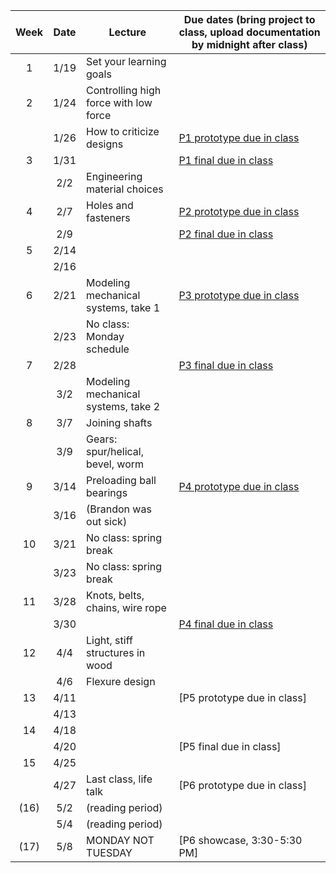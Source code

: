 | Week | Date  | Lecture                                    | Due dates (bring project to class, upload documentation by midnight after class) |
|:----:|:-----:|--------------------------------------------|------------------------------------------------------------------------|
|  1   | 1/19  | Set your learning goals                    |                                                                        |
|  2   | 1/24  | Controlling high force with low force      |                                                                        |
|      | 1/26  | How to criticize designs                   | [P1 prototype due in class](https://designforfab.com/logistics/projects/#p1-build-a-mechanical-car-launcher) |
|  3   | 1/31  |                                            | [P1 final due in class](https://designforfab.com/logistics/projects/#p1-build-a-mechanical-car-launcher) |
|      | 2/2   | Engineering material choices               |                                                                        |
|  4   | 2/7   | Holes and fasteners                        | [P2 prototype due in class](https://designforfab.com/logistics/projects/#p2-hidden-mechanism-box-for-kids) |
|      | 2/9   |                                            | [P2 final due in class](https://designforfab.com/logistics/projects/#p2-hidden-mechanism-box-for-kids) |
|  5   | 2/14  |                                            |                                                                        |
|      | 2/16  |                                            |                                                                        |
|  6   | 2/21  | Modeling mechanical systems, take 1        | [P3 prototype due in class](https://designforfab.com/logistics/projects/#p3-make-a-puzzle-ball) |
|      | 2/23  | No class: Monday schedule                  |                                                                        |
|  7   | 2/28  |                                            | [P3 final due in class](https://designforfab.com/logistics/projects/#p3-make-a-puzzle-ball) |
|      | 3/2   | Modeling mechanical systems, take 2        |                                                                        |
|  8   | 3/7   | Joining shafts                             |                                             |
|      | 3/9   | Gears: spur/helical, bevel, worm           |                                                                        |
|  9   | 3/14  | Preloading ball bearings                   | [P4 prototype due in class](https://designforfab.com/logistics/projects/#p4-gravity-powered-record-player) |
|      | 3/16  | (Brandon was out sick)                     |                                                 |
|  10  | 3/21  | No class: spring break                     |                                                                        |
|      | 3/23  | No class: spring break                     |                                                                        |
|  11  | 3/28  | Knots, belts, chains, wire rope            |                                                                        |
|      | 3/30  |                                            | [P4 final due in class](https://designforfab.com/logistics/projects/#p4-gravity-powered-record-player) |
|  12  | 4/4   | Light, stiff structures in wood            |                                                                        |
|      | 4/6   | Flexure design                             |                                                                        |
|  13  | 4/11  |                                            | [P5 prototype due in class]                                            |
|      | 4/13  |                                            |                                                                        |
|  14  | 4/18  |                                            |                                                                        |
|      | 4/20  |                                            | [P5 final due in class]                                                |
|  15  | 4/25  |                                            |                                                                        |
|      | 4/27  | Last class, life talk                      | [P6 prototype due in class]                                            |
| (16) | 5/2   | (reading period)                           |                                                                        |
|      | 5/4   | (reading period)                           |                                                                        |
| (17) | 5/8   | MONDAY NOT TUESDAY                         | [P6 showcase, 3:30-5:30 PM]                                            |
